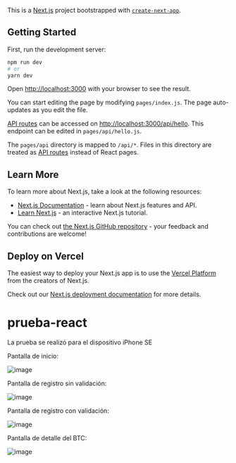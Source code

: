 This is a [Next.js](https://nextjs.org/) project bootstrapped with [`create-next-app`](https://github.com/vercel/next.js/tree/canary/packages/create-next-app).

## Getting Started

First, run the development server:

```bash
npm run dev
# or
yarn dev
```

Open [http://localhost:3000](http://localhost:3000) with your browser to see the result.

You can start editing the page by modifying `pages/index.js`. The page auto-updates as you edit the file.

[API routes](https://nextjs.org/docs/api-routes/introduction) can be accessed on [http://localhost:3000/api/hello](http://localhost:3000/api/hello). This endpoint can be edited in `pages/api/hello.js`.

The `pages/api` directory is mapped to `/api/*`. Files in this directory are treated as [API routes](https://nextjs.org/docs/api-routes/introduction) instead of React pages.

## Learn More

To learn more about Next.js, take a look at the following resources:

- [Next.js Documentation](https://nextjs.org/docs) - learn about Next.js features and API.
- [Learn Next.js](https://nextjs.org/learn) - an interactive Next.js tutorial.

You can check out [the Next.js GitHub repository](https://github.com/vercel/next.js/) - your feedback and contributions are welcome!

## Deploy on Vercel

The easiest way to deploy your Next.js app is to use the [Vercel Platform](https://vercel.com/new?utm_medium=default-template&filter=next.js&utm_source=create-next-app&utm_campaign=create-next-app-readme) from the creators of Next.js.

Check out our [Next.js deployment documentation](https://nextjs.org/docs/deployment) for more details.
# prueba-react

La prueba se realizó para el dispositivo iPhone SE 

Pantalla de inicio:

![image](https://user-images.githubusercontent.com/68205327/201178007-4ea00e6f-886d-4dc1-a5dd-299b0151e60b.png)

Pantalla de registro sin validación:

![image](https://user-images.githubusercontent.com/68205327/201178141-56301e0b-d547-4bae-b6a5-5449455536cd.png)

Pantalla de registro con validación:

![image](https://user-images.githubusercontent.com/68205327/201178254-f7a2f92b-43c5-4e03-a0dc-226540b52261.png)

Pantalla de detalle del BTC:

![image](https://user-images.githubusercontent.com/68205327/201178335-08fbdf34-d70e-4cb9-a839-133e650edb86.png)


